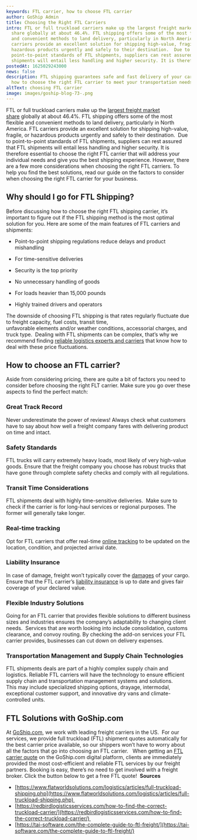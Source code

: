 ```yaml
---
keywords: FTL carrier, how to choose FTL carrier
author: GoShip Admin
title: Choosing the Right FTL Carriers
intro: FTL or full truckload carriers make up the largest freight market
  share globally at about 46.4%. FTL shipping offers some of the most flexible
  and convenient methods to land delivery, particularly in North America. FTL
  carriers provide an excellent solution for shipping high-value, fragile, or
  hazardous products urgently and safely to their destination.  Due to
  point-to-point standards of FTL shipments, suppliers can rest assured that FTL
  shipments will entail less handling and higher security. It is theref
postedAt: 1625029243000
news: false
description: FTL shipping guarantees safe and fast delivery of your cargo. Learn
  how to choose the right FTL carrier to meet your transportation needs.
altText: choosing FTL carrier
image: images/goship-blog-73-.png
---
```

FTL or full truckload carriers make up the [largest freight market share](https://tai-software.com/the-complete-guide-to-ftl-freight/) globally at about 46.4%. FTL shipping offers some of the most flexible and convenient methods to land delivery, particularly in North America. FTL carriers provide an excellent solution for shipping high-value, fragile, or hazardous products urgently and safely to their destination.  Due to point-to-point standards of FTL shipments, suppliers can rest assured that FTL shipments will entail less handling and higher security. It is therefore essential to choose the right FTL carrier that will address your individual needs and give you the best shipping experience. However, there are a few more considerations when choosing the right FTL carriers. To help you find the best solutions, read our guide on the factors to consider when choosing the right FTL carrier for your business. 

Why should I go for FTL Shipping? 
----------------------------------

Before discussing how to choose the right FTL shipping carrier, it’s important to figure out if the FTL shipping method is the most optimal solution for you. Here are some of the main features of FTL carriers and shipments: 

*   Point-to-point shipping regulations reduce delays and product mishandling 

*   For time-sensitive deliveries 
*   Security is the top priority 
*   No unnecessary handling of goods 
*   For loads heavier than 15,000 pounds 
*   Highly trained drivers and operators 

The downside of choosing FTL shipping is that rates regularly fluctuate due to freight capacity, fuel costs, transit time, unfavorable elements and/or weather conditions, accessorial charges, and truck type.  Dealing with FTL shipments can be complex, that’s why we recommend finding [reliable logistics experts and carriers](https://www.goship.com/) that know how to deal with these price fluctuations.

How to choose an FTL carrier? 
------------------------------

Aside from considering pricing, there are quite a bit of factors you need to consider before choosing the right FLT carrier. Make sure you go over these aspects to find the perfect match:  

### Great Track Record 

Never underestimate the power of reviews! Always check what customers have to say about how well a freight company fares with delivering product on time and intact. 

### Safety Standards 

FTL trucks will carry extremely heavy loads, most likely of very high-value goods. Ensure that the freight company you choose has robust trucks that have gone through complete safety checks and comply with all regulations. 

### Transit Time Considerations 

FTL shipments deal with highly time-sensitive deliveries.  Make sure to check if the carrier is for long-haul services or regional purposes. The former will generally take longer. 

### Real-time tracking 

Opt for FTL carriers that offer real-time [online tracking](https://www.goship.com/blog/3-reasons-shipment-tracking-matters/) to be updated on the location, condition, and projected arrival date. 

### Liability Insurance 

In case of damage, freight won’t typically cover the [damages](https://www.goship.com/blog/freight-damage-how-to-file-a-freight-claim/) of your cargo. Ensure that the FTL carrier’s [liability insurance](https://www.goship.com/blog/freight-liability-vs-freight-insurance/) is up to date and gives fair coverage of your declared value. 

### Flexible Industry Solutions 

Going for an FTL carrier that provides flexible solutions to different business sizes and industries ensures the company’s adaptability to changing client needs.  Services that are worth looking into include consolidation, customs clearance, and convoy routing. By checking the add-on services your FTL carrier provides, businesses can cut down on delivery expenses. 

### Transportation Management and Supply Chain Technologies 

FTL shipments deals are part of a highly complex supply chain and logistics. Reliable FTL carriers will have the technology to ensure efficient supply chain and transportation management systems and solutions.  This may include specialized shipping options, drayage, intermodal, exceptional customer support, and innovative dry vans and climate-controlled units. 

FTL Solutions with GoShip.com 
------------------------------

At [GoShip.com](https://www.goship.com/), we work with leading freight carriers in the US.  For our services, we provide full truckload (FTL) shipment quotes automatically for the best carrier price available, so our shippers won’t have to worry about all the factors that go into choosing an FTL carrier.   When getting an [FTL carrier quote](https://www.goship.com/shipping-services/truckload-freight-shipping/) on the GoShip.com digital platform, clients are immediately provided the most cost-efficient and reliable FTL services by our freight partners. Booking is easy, there’s no need to get involved with a freight broker. Click the button below to get a free FTL quote!  **Sources** 

*   [https://www.flatworldsolutions.com/logistics/articles/full-truckload-shipping.php](https://www.flatworldsolutions.com/logistics/articles/full-truckload-shipping.php) 
*   [https://redbirdlogisticsservices.com/how-to-find-the-correct-truckload-carrier/](https://redbirdlogisticsservices.com/how-to-find-the-correct-truckload-carrier/) 
*   [https://tai-software.com/the-complete-guide-to-ftl-freight/](https://tai-software.com/the-complete-guide-to-ftl-freight/)
